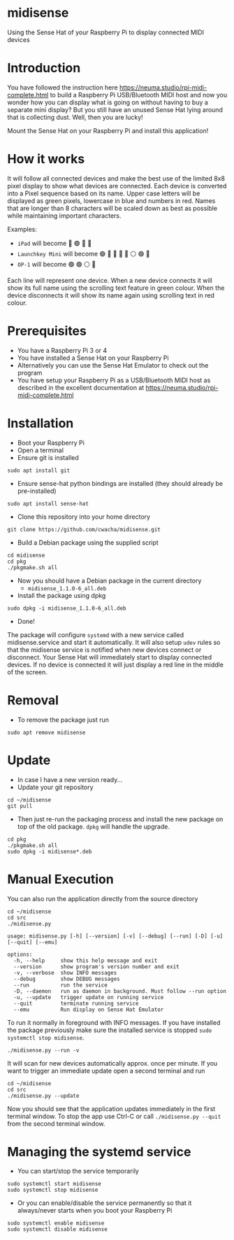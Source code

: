 # midisense
Using the Sense Hat of your Raspberry Pi to display connected MIDI devices

# Introduction

You have followed the instruction here https://neuma.studio/rpi-midi-complete.html to build a Raspberry Pi USB/Bluetooth MIDI host and now you wonder how you can display what is going on without having to buy a separate mini display? But you still have an unused Sense Hat lying around that is collecting dust. Well, then you are lucky!

Mount the Sense Hat on your Raspberry Pi and install this application!

# How it works

It will follow all connected devices and make the best use of the limited 8x8 pixel display to show what devices are connected. Each device is converted into a Pixel sequence based on its name. Upper case letters will be displayed as green pixels, lowercase in blue and numbers in red. Names that are longer than 8 characters will be scaled down as best as possible while maintaining important characters.

Examples:
- `iPad` will become
:large_blue_circle:
:green_circle:
:large_blue_circle:
:large_blue_circle:
- `Launchkey Mini` will become 
:green_circle:
:large_blue_circle:
:large_blue_circle:
:large_blue_circle:
:large_blue_circle:
:white_circle:
:green_circle:
:large_blue_circle:
- `OP-1` will become
:green_circle:
:green_circle:
:white_circle:
:red_circle:

Each line will represent one device. When a new device connects it will show its full name using the scrolling text feature in green colour. When the device disconnects it will show its name again using scrolling text in red colour.


# Prerequisites

- You have a Raspberry Pi 3 or 4
- You have installed a Sense Hat on your Raspberry Pi
- Alternatively you can use the Sense Hat Emulator to check out the program
- You have setup your Raspberry Pi as a USB/Bluetooth MIDI host as described in the excellent documentation at https://neuma.studio/rpi-midi-complete.html

# Installation

- Boot your Raspberry Pi
- Open a terminal
- Ensure git is installed

```
sudo apt install git
```
- Ensure sense-hat python bindings are installed (they should already be pre-installed)

```
sudo apt install sense-hat
```
- Clone this repository into your home directory
  
```
git clone https://github.com/cwacha/midisense.git
```
- Build a Debian package using the supplied script

```
cd midisense
cd pkg
./pkgmake.sh all
```

- Now you should have a Debian package in the current directory
  - `midisense_1.1.0-6_all.deb`
- Install the package using dpkg

```
sudo dpkg -i midisense_1.1.0-6_all.deb
```
- Done!

The package will configure `systemd` with a new service called midisense.service and start it automatically. It will also setup `udev` rules so that the midisense service is notified when new devices connect or disconnect. Your Sense Hat will immediately start to display connected devices. If no device is connected it will just display a red line in the middle of the screen.

# Removal
- To remove the package just run

```
sudo apt remove midisense
```

# Update
- In case I have a new version ready...
- Update your git repository

```  
cd ~/midisense
git pull
```
- Then just re-run the packaging process and install the new package on top of the old package. `dpkg` will handle the upgrade.

```
cd pkg
./pkgmake.sh all
sudo dpkg -i midisense*.deb
```

# Manual Execution

You can also run the application directly from the source directory

```
cd ~/midisense
cd src
./midisense.py

usage: midisense.py [-h] [--version] [-v] [--debug] [--run] [-D] [-u] [--quit] [--emu]

options:
  -h, --help     show this help message and exit
  --version      show program's version number and exit
  -v, --verbose  show INFO messages
  --debug        show DEBUG messages
  --run          run the service
  -D, --daemon   run as daemon in background. Must follow --run option
  -u, --update   trigger update on running service
  --quit         terminate running service
  --emu          Run display on Sense Hat Emulator
```

To run it normally in foreground with INFO messages. If you have installed the package previously make sure the installed service is stopped `sudo systemctl stop midisense`.

```
./midisense.py --run -v
```

It will scan for new devices automatically approx. once per minute. If you want to trigger an immediate update open a second terminal and run

```
cd ~/midisense
cd src
./midisense.py --update
```

Now you should see that the application updates immediately in the first terminal window.
To stop the app use Ctrl-C or call `./midisense.py --quit` from the second terminal window.

# Managing the systemd service

- You can start/stop the service temporarily

```
sudo systemctl start midisense
sudo systemctl stop midisense
```

- Or you can enable/disable the service permanently so that it always/never starts when you boot your Raspberry Pi

```
sudo systemctl enable midisense
sudo systemctl disable midisense
```
